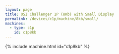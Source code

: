 ```yaml
---
layout: page
title: OSI Challenger 1P (8Kb) with Small Display
permalink: /devices/c1p/machine/8kb/small/
machines:
  - type: c1p
    id: c1p8kb
---
```


{% include machine.html id="c1p8kb" %}
